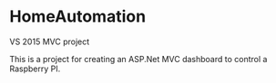 # HomeAutomation
VS 2015 MVC project

This is a project for creating an ASP.Net MVC dashboard to control a Raspberry PI.
